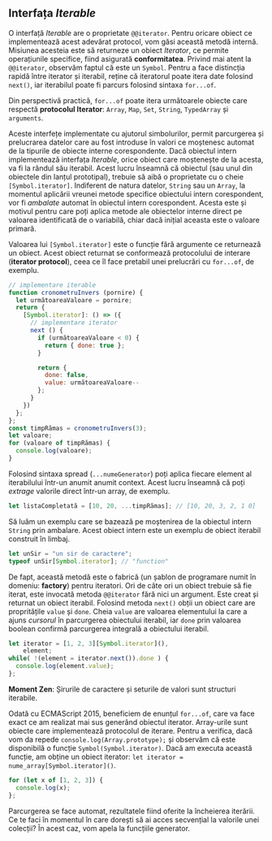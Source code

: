 ## Interfața *Iterable*

O interfață *Iterable* are o proprietate `@@iterator`. Pentru oricare obiect ce implementează acest adevărat protocol, vom găsi această metodă internă. Misiunea acesteia este să returneze un obiect *Iterator*, ce permite operațiunile specifice, fiind asigurată **conformitatea**. Privind mai atent la `@@iterator`, observăm faptul că este un `Symbol`. Pentru a face distincția rapidă între iterator și iterabil, reține că iteratorul poate itera date folosind `next()`, iar iterabilul poate fi parcurs folosind sintaxa `for...of`.

Din perspectivă practică, `for...of` poate itera următoarele obiecte care respectă **protocolul Iterator**: `Array`, `Map`, `Set`, `String`, `TypedArray` și `arguments`.

Aceste interfețe implementate cu ajutorul simbolurilor, permit parcurgerea și prelucrarea datelor care au fost introduse în valori ce moștenesc automat de la tipurile de obiecte interne corespondente. Dacă obiectul intern implementează interfața *Iterable*, orice obiect care moștenește de la acesta, va fi la rândul său iterabil. Acest lucru înseamnă că obiectul (sau unul din obiectele din lanțul prototipal), trebuie să aibă o proprietate cu o cheie `[Symbol.iterator]`. Indiferent de natura datelor, `String` sau un `Array`, la momentul aplicării vreunei metode specifice obiectului intern corespondent, vor fi *ambalate* automat în obiectul intern corespondent. Acesta este și motivul pentru care poți aplica metode ale obiectelor interne direct pe valoarea identificată de o variabilă, chiar dacă inițial aceasta este o valoare primară.

Valoarea lui `[Symbol.iterator]` este o funcție fără argumente ce returnează un obiect. Acest obiect returnat se conformează protocolului de interare (**iterator protocol**), ceea ce îl face pretabil unei prelucrări cu `for...of`, de exemplu.

```javascript
// implementare iterable
function cronometruInvers (pornire) {
  let următoareaValoare = pornire;
  return {
    [Symbol.iterator]: () => ({
      // implementare iterator
      next () {
        if (următoareaValoare < 0) {
          return { done: true };
        }

        return {
          done: false,
          value: următoareaValoare--
        };
      }
    })
  };
};
const timpRămas = cronometruInvers(3);
let valoare;
for (valoare of timpRămas) {
  console.log(valoare);
}
```

Folosind sintaxa spread (`...numeGenerator`) poți aplica fiecare element al iterabilului într-un anumit anumit context. Acest lucru înseamnă că poți *extrage* valorile direct într-un array, de exemplu.

```javascript
let listaCompletată = [10, 20, ...timpRămas]; // [10, 20, 3, 2, 1 0]
```

Să luăm un exemplu care se bazează pe moștenirea de la obiectul intern `String` prin ambalare. Acest obiect intern este un exemplu de obiect iterabil construit în limbaj.

```javascript
let unSir = "un sir de caractere";
typeof unSir[Symbol.iterator]; // "function"
```

De fapt, această metodă este o fabrică (un șablon de programare numit în domeniu: **factory**) pentru iteratori. Ori de câte ori un obiect trebuie să fie iterat, este invocată metoda `@@iterator` fără nici un argument. Este creat și returnat un obiect iterabil. Folosind metoda `next()` obții un obiect care are propritățile `value` și `done`. Cheia `value` are valoarea elementului la care a ajuns *cursorul* în parcurgerea obiectului iterabil, iar `done` prin valoarea boolean confirmă parcurgerea integrală a obiectului iterabil.

```javascript
let iterator = [1, 2, 3][Symbol.iterator](),
    element;
while( !(element = iterator.next()).done ) {
  console.log(element.value);
};
```

**Moment Zen**: Șirurile de caractere și seturile de valori sunt structuri iterabile.

Odată cu ECMAScript 2015, beneficiem de enunțul `for...of`, care va face exact ce am realizat mai sus generând obiectul iterator. Array-urile sunt obiecte care implementează protocolul de iterare. Pentru a verifica, dacă vom da repede `console.log(Array.prototype);` și observăm că este disponibilă o funcție `Symbol(Symbol.iterator)`. Dacă am executa această funcție, am obține un obiect iterator: `let iterator = nume_array[Symbol.iterator]()`.

```javascript
for (let x of [1, 2, 3]) {
  console.log(x);
};
```

Parcurgerea se face automat, rezultatele fiind oferite la încheierea iterării. Ce te faci în momentul în care dorești să ai acces secvențial la valorile unei colecții? În acest caz, vom apela la funcțiile generator.
